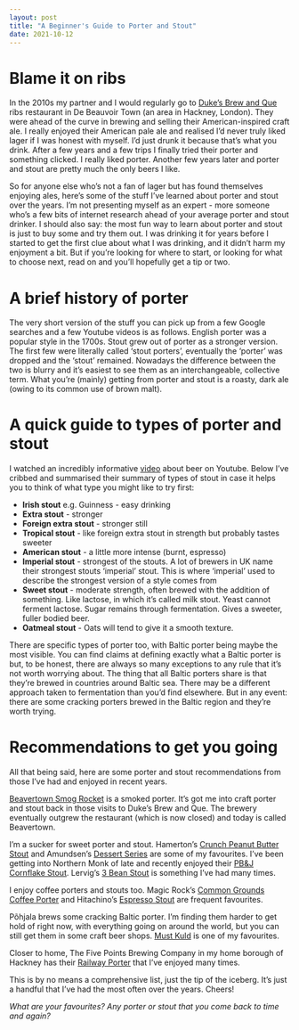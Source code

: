 ```yaml
---
layout: post
title: "A Beginner's Guide to Porter and Stout"
date: 2021-10-12
---
```


# Blame it on ribs

In the 2010s my partner and I would regularly go to [Duke’s Brew and Que](https://www.goodbeerhunting.com/sightlines/2017/12/4/beavertown-brewery-to-close-its-original-location-dukes-brew-que-restaurant) ribs restaurant in De Beauvoir Town (an area in Hackney, London). They were ahead of the curve in brewing and selling their American-inspired craft ale. I really enjoyed their American pale ale and realised I’d never truly liked lager if I was honest with myself. I’d just drunk it because that’s what you drink. After a few years and a few trips I finally tried their porter and something clicked. I really liked porter. Another few years later and porter and stout are pretty much the only beers I like.

So for anyone else who’s not a fan of lager but has found themselves enjoying ales, here’s some of the stuff I’ve learned about porter and stout over the years. I’m not presenting myself as an expert - more someone who’s a few bits of internet research ahead of your average porter and stout drinker. I should also say: the most fun way to learn about porter and stout is just to buy some and try them out. I was drinking it for years before I started to get the first clue about what I was drinking, and it didn’t harm my enjoyment a bit. But if you’re looking for where to start, or looking for what to choose next, read on and you’ll hopefully get a tip or two.

# A brief history of porter

The very short version of the stuff you can pick up from a few Google searches and a few Youtube videos is as follows. English porter was a popular style in the 1700s. Stout grew out of porter as a stronger version. The first few were literally called ‘stout porters’, eventually the ‘porter’ was dropped and the ‘stout’ remained. Nowadays the difference between the two is blurry and it’s easiest to see them as an interchangeable, collective term. What you’re (mainly) getting from porter and stout is a roasty, dark ale (owing to its common use of brown malt).

# A quick guide to types of porter and stout

I watched an incredibly informative [video](https://youtu.be/P75SvA344QI) about beer on Youtube. Below I’ve cribbed and summarised their summary of types of stout in case it helps you to think of what type you might like to try first:

- **Irish stout** e.g. Guinness - easy drinking 
- **Extra stout** - stronger
- **Foreign extra stout** -  stronger still
- **Tropical stout** - like foreign extra stout in strength but probably tastes sweeter
- **American stout** - a little more intense (burnt, espresso)
- **Imperial stout** - strongest of the stouts. A lot of brewers in UK name their strongest stouts ‘imperial’ stout. This is where ‘imperial’ used to describe the strongest version of a style comes from
- **Sweet stout** - moderate strength, often brewed with the addition of something. Like lactose, in which it’s called milk stout. Yeast cannot ferment lactose. Sugar remains through fermentation. Gives a sweeter, fuller bodied beer.
- **Oatmeal stout** - Oats will tend to give it a smooth texture.

There are specific types of porter too, with Baltic porter being maybe the most visible. You can find claims at defining exactly what a Baltic porter is but, to be honest, there are always so many exceptions to any rule that it’s not worth worrying about. The thing that all Baltic porters share is that they’re brewed in countries around Baltic sea. There may be a different approach taken to fermentation than you’d find elsewhere. But in any event: there are some cracking porters brewed in the Baltic region and they’re worth trying.

# Recommendations to get you going

All that being said, here are some porter and stout recommendations from those I’ve had and enjoyed in recent years.

[Beavertown Smog Rocket](https://shop.beavertownbrewery.co.uk/products/smog-rocket-smoked-porter) is a smoked porter. It’s got me into craft porter and stout back in those visits to Duke’s Brew and Que. The brewery eventually outgrew the restaurant (which is now closed) and today is called Beavertown.

I’m a sucker for sweet porter and stout. Hamerton’s [Crunch Peanut Butter Stout](https://hammertonbrewery.shop/collections/cans/products/crunch-peanut-butter-milk-stout-12-and-24-case) and Amundsen’s [Dessert Series](https://www.amundsenbrewery.com/dessert-series) are some of my favourites. I’ve been getting into Northern Monk of late and recently enjoyed their [PB&J Cornflake Stout](https://northernmonkshop.com/collections/beer/products/2-x-32-02-culinary-concepts-2-0-edward-st-bakery-pb-j-cornflake-tart-stout). Lervig’s [3 Bean Stout](https://lervig.no/product-portfolio/dark/barrel-aged-3-bean-stout-12/) is something I’ve had many times.

I enjoy coffee porters and stouts too. Magic Rock’s [Common Grounds Coffee Porter](https://magicrockbrewing.com/products/common-grounds-triple-coffee-porter-5-4) and Hitachino’s [Espresso Stout](https://hitachino.cc/en/beer/) are frequent favourites. 

Põhjala brews some cracking Baltic porter. I’m finding them harder to get hold of right now, with everything going on around the world, but you can still get them in some craft beer shops. [Must Kuld](https://shop.pohjalabeer.com/en/a/pohjala-must-kuld-%E2%80%93-porter-7.8-%E2%80%93-0.33l) is one of my favourites.

Closer to home, The Five Points Brewing Company in my home borough of Hackney has their [Railway Porter](https://fivepointsbrewing.co.uk/beer/railway-porter-2/) that I’ve enjoyed many times.

This is by no means a comprehensive list, just the tip of the iceberg. It’s just a handful that I’ve had the most often over the years. Cheers!

*What are your favourites? Any porter or stout that you come back to time and again?*
